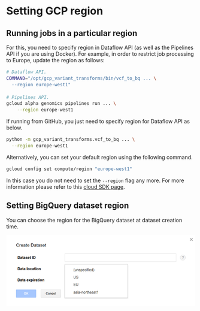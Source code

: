 # Setting GCP region

## Running jobs in a particular region

For this, you need to specify region in Dataflow API (as well as
the Pipelines API if you are using Docker). For example, in order to restrict
job processing to Europe, update the region as follows:

```bash
# Dataflow API.
COMMAND="/opt/gcp_variant_transforms/bin/vcf_to_bq ... \
  --region europe-west1"

# Pipelines API.
gcloud alpha genomics pipelines run ... \
    --region europe-west1
```

If running from GitHub, you just need to specify region for Dataflow
API as below.

```bash
python -m gcp_variant_transforms.vcf_to_bq ... \
  --region europe-west1
```

Alternatively, you can set your default region using the following command.

```bash
gcloud config set compute/region "europe-west1"
```
In this case you do not need to set the `--region` flag any more. For more
information please refer to this [cloud SDK page](https://cloud.google.com/sdk/gcloud/reference/config/set).

## Setting BigQuery dataset region 

You can choose the region for the BigQuery dataset at dataset creation time.

![BigQuery dataset region](images/bigquery_dataset_region.png)

